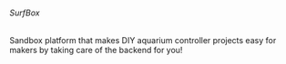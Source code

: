 
###### SurfBox

Sandbox platform that makes DIY aquarium controller projects easy for makers by taking care of the backend for you!


